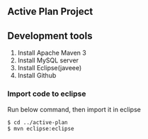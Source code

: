 ## Active Plan Project

## Development tools

1. Install Apache Maven 3
1. Install MySQL server
1. Install Eclipse(javeee)
1. Install Github

### Import code to eclipse
Run below command, then import it in eclipse

    $ cd ../active-plan
	$ mvn eclipse:eclipse
